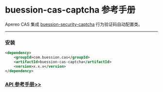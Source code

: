 # buession-cas-captcha 参考手册


Apereo CAS 集成 [buession-security-captcha](https://security.buession.com/manual/2.0/captcha/index.html) 行为验证码自动配置类。


---


### 安装

```xml
<dependency>
    <groupId>com.buession.cas</groupId>
    <artifactId>buession-cas-captcha</artifactId>
    <version>x.x.x</version>
</dependency>
```


### [API 参考手册>>](https://javadoc.io/doc/com.buession.cas/buession-cas-captcha/2.2.0/index.html)